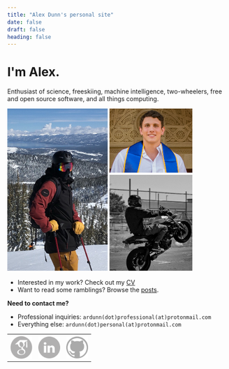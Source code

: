 ```yaml
---
title: "Alex Dunn's personal site"
date: false
draft: false
heading: false
---
```


# I'm Alex. 
Enthusiast of science, freeskiing, machine intelligence, two-wheelers, free and open source software, and all things computing. 

<img src="/composite.png"></img>

* Interested in my work? Check out my [CV](/cv)
* Want to read some ramblings? Browse the [posts](/posts).


**Need to contact me?**

* Professional inquiries: `ardunn(dot)professional(at)protonmail.com`
* Everything else: `ardunn(dot)personal(at)protonmail.com`

<center>
<table>
<tr>
<th><a href="https://scholar.google.com/citations?user=SqGIG_wAAAAJ&hl=en"><img src="/gscholar.png" width="50" /></a></th>
<th><a href="https://www.linkedin.com/in/dunnslinked/"><img src="/linkedin.png" width="50"></a></th>
<th><a href="https://github.com/ardunn"><img src="/github.png" width="50"></a></th>
</tr>
</table>
</center>
